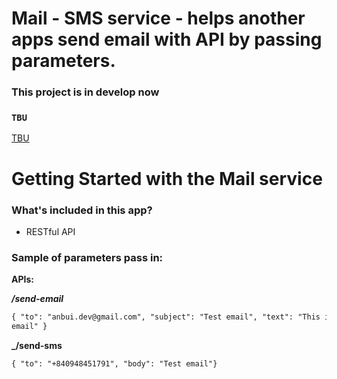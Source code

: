 # Mail - SMS service - helps another apps send email with API by passing parameters.

### This project is in develop now

### `TBU`

[TBU](TBU)

# Getting Started with the Mail service

### **What's included in this app?**

- RESTful API

### **Sample of parameters pass in:**

**APIs:**

**_/send-email_**

```html
{ "to": "anbui.dev@gmail.com", "subject": "Test email", "text": "This is a test
email" }
```

**\_/send-sms**

```html
{ "to": "+840948451791", "body": "Test email"}
```
